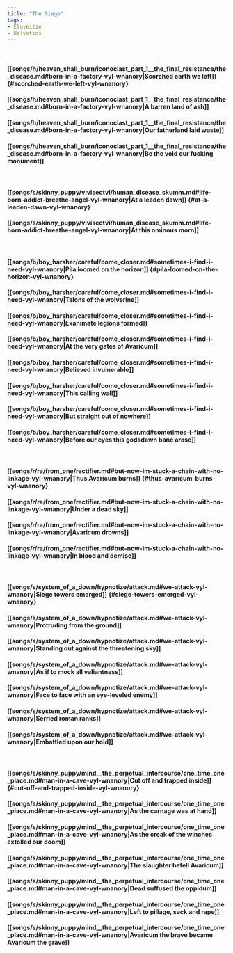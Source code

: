 ```yaml
---
title: "The Siege"
tags:
- Eluveitie
- Helvetios
---
```

&nbsp;
#### [[songs/h/heaven_shall_burn/iconoclast_part_1__the_final_resistance/the_disease.md#born-in-a-factory-vyl-wnanory|Scorched earth we left]] {#scorched-earth-we-left-vyl-wnanory}
#### [[songs/h/heaven_shall_burn/iconoclast_part_1__the_final_resistance/the_disease.md#born-in-a-factory-vyl-wnanory|A barren land of ash]]
#### [[songs/h/heaven_shall_burn/iconoclast_part_1__the_final_resistance/the_disease.md#born-in-a-factory-vyl-wnanory|Our fatherland laid waste]]
#### [[songs/h/heaven_shall_burn/iconoclast_part_1__the_final_resistance/the_disease.md#born-in-a-factory-vyl-wnanory|Be the void our fucking monument]]
&nbsp;
#### [[songs/s/skinny_puppy/vivisectvi/human_disease_skumm.md#life-born-addict-breathe-angel-vyl-wnanory|At a leaden dawn]] {#at-a-leaden-dawn-vyl-wnanory}
#### [[songs/s/skinny_puppy/vivisectvi/human_disease_skumm.md#life-born-addict-breathe-angel-vyl-wnanory|At this ominous morn]]
&nbsp;
#### [[songs/b/boy_harsher/careful/come_closer.md#sometimes-i-find-i-need-vyl-wnanory|Pila loomed on the horizon]] {#pila-loomed-on-the-horizon-vyl-wnanory}
#### [[songs/b/boy_harsher/careful/come_closer.md#sometimes-i-find-i-need-vyl-wnanory|Talons of the wolverine]]
#### [[songs/b/boy_harsher/careful/come_closer.md#sometimes-i-find-i-need-vyl-wnanory|Exanimate legions formed]]
#### [[songs/b/boy_harsher/careful/come_closer.md#sometimes-i-find-i-need-vyl-wnanory|At the very gates of Avaricum]]
#### [[songs/b/boy_harsher/careful/come_closer.md#sometimes-i-find-i-need-vyl-wnanory|Believed invulnerable]]
#### [[songs/b/boy_harsher/careful/come_closer.md#sometimes-i-find-i-need-vyl-wnanory|This calling wall]]
#### [[songs/b/boy_harsher/careful/come_closer.md#sometimes-i-find-i-need-vyl-wnanory|But straight out of nowhere]]
#### [[songs/b/boy_harsher/careful/come_closer.md#sometimes-i-find-i-need-vyl-wnanory|Before our eyes this godsdawn bane arose]]
&nbsp;
#### [[songs/r/ra/from_one/rectifier.md#but-now-im-stuck-a-chain-with-no-linkage-vyl-wnanory|Thus Avaricum burns]] {#thus-avaricum-burns-vyl-wnanory}
#### [[songs/r/ra/from_one/rectifier.md#but-now-im-stuck-a-chain-with-no-linkage-vyl-wnanory|Under a dead sky]]
#### [[songs/r/ra/from_one/rectifier.md#but-now-im-stuck-a-chain-with-no-linkage-vyl-wnanory|Avaricum drowns]]
#### [[songs/r/ra/from_one/rectifier.md#but-now-im-stuck-a-chain-with-no-linkage-vyl-wnanory|In blood and demise]]
&nbsp;
#### [[songs/s/system_of_a_down/hypnotize/attack.md#we-attack-vyl-wnanory|Siege towers emerged]] {#siege-towers-emerged-vyl-wnanory}
#### [[songs/s/system_of_a_down/hypnotize/attack.md#we-attack-vyl-wnanory|Protruding from the ground]]
#### [[songs/s/system_of_a_down/hypnotize/attack.md#we-attack-vyl-wnanory|Standing out against the threatening sky]]
#### [[songs/s/system_of_a_down/hypnotize/attack.md#we-attack-vyl-wnanory|As if to mock all valiantness]]
#### [[songs/s/system_of_a_down/hypnotize/attack.md#we-attack-vyl-wnanory|Face to face with an eye-leveled enemy]]
#### [[songs/s/system_of_a_down/hypnotize/attack.md#we-attack-vyl-wnanory|Serried roman ranks]]
#### [[songs/s/system_of_a_down/hypnotize/attack.md#we-attack-vyl-wnanory|Embattled upon our hold]]
&nbsp;
#### [[songs/s/skinny_puppy/mind__the_perpetual_intercourse/one_time_one_place.md#man-in-a-cave-vyl-wnanory|Cut off and trapped inside]] {#cut-off-and-trapped-inside-vyl-wnanory}
#### [[songs/s/skinny_puppy/mind__the_perpetual_intercourse/one_time_one_place.md#man-in-a-cave-vyl-wnanory|As the carnage was at hand]]
#### [[songs/s/skinny_puppy/mind__the_perpetual_intercourse/one_time_one_place.md#man-in-a-cave-vyl-wnanory|As the creak of the winches extolled our doom]]
#### [[songs/s/skinny_puppy/mind__the_perpetual_intercourse/one_time_one_place.md#man-in-a-cave-vyl-wnanory|The slaughter befell Avaricum]]
#### [[songs/s/skinny_puppy/mind__the_perpetual_intercourse/one_time_one_place.md#man-in-a-cave-vyl-wnanory|Dead suffused the oppidum]]
#### [[songs/s/skinny_puppy/mind__the_perpetual_intercourse/one_time_one_place.md#man-in-a-cave-vyl-wnanory|Left to pillage, sack and rape]]
#### [[songs/s/skinny_puppy/mind__the_perpetual_intercourse/one_time_one_place.md#man-in-a-cave-vyl-wnanory|Avaricum the brave became Avaricum the grave]]
